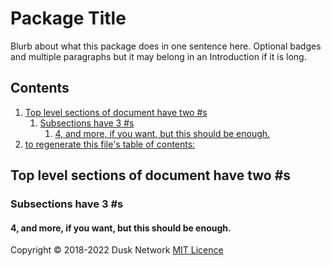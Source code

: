 # Package Title

Blurb about what this package does in one sentence here. Optional badges and
multiple paragraphs but it may belong in an Introduction if it is long.

<!-- ToC start -->

## Contents

1. [Top level sections of document have two #s](#top-level-sections-of-document-have-two-s)
    1. [Subsections have 3 #s](#subsections-have-3-s)
        1. [4, and more, if you want, but this should be enough.](#4-and-more-if-you-want-but-this-should-be-enough)
1. [to regenerate this file's table of contents:](#to-regenerate-this-files-table-of-contents:)

<!-- ToC end -->

## Top level sections of document have two #s

### Subsections have 3 #s

#### 4, and more, if you want, but this should be enough.

<!-- 
# to regenerate this file's table of contents:
markdown-toc README.md --replace --skip-headers 2 --inline --header "##  Contents"
-->

Copyright © 2018-2022 Dusk Network
[MIT Licence](https://github.com/dusk-network/dusk-blockchain/blob/master/LICENSE)
